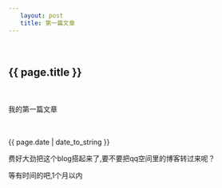 ```yaml
---
　　layout: post
　　title: 第一篇文章
---
```

　　<h2>{{ page.title }}</h2>
　　<p>我的第一篇文章</p>
　　<p>{{ page.date | date_to_string }}</p>
    <p>费好大劲把这个blog搭起来了,要不要把qq空间里的博客转过来呢？</p>
    <p>等有时间的吧,1个月以内</p>
